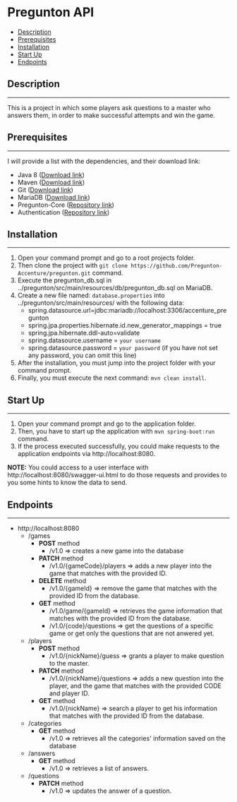 # Pregunton API

* [Description](#description)
* [Prerequisites](#prerequisites)
* [Installation](#installation)
* [Start Up](#start-up)
* [Endpoints](#endpoints)

## Description

___
This is a project in which some players ask questions to a master who answers them, in order to make successful attempts
and win the game.

## Prerequisites

___
I will provide a list with the dependencies, and their download link:

* Java 8 ([Download link](https://www.java.com/es/download/))
* Maven ([Download link](https://maven.apache.org/))
* Git ([Download link](https://git-scm.com/downloads))
* MariaDB ([Download link](https://downloads.mariadb.org/))
* Pregunton-Core ([Repository link](https://github.com/Pregunton-Accenture/pregunton-core/))
* Authentication ([Repository link](https://github.com/Pregunton-Accenture/authentication/))

## Installation

___

1. Open your command prompt and go to a root projects folder.
2. Then clone the project with ```git clone https://github.com/Pregunton-Accenture/pregunton.git``` command.
3. Execute the pregunton_db.sql in ../pregunton/src/main/resources/db/pregunton_db.sql on MariaDB.
4. Create a new file named: ```database.properties``` into ../pregunton/src/main/resources/ with the following data:
    * spring.datasource.url=jdbc:mariadb://localhost:3306/accenture_pregunton
    * spring.jpa.properties.hibernate.id.new_generator_mappings = true
    * spring.jpa.hibernate.ddl-auto=validate
    * spring.datasource.username = ```your username```
    * spring.datasource.password = ```your password``` (if you have not set any password, you can omit this line)
5. After the installation, you must jump into the project folder with your command prompt.
6. Finally, you must execute the next command: ```mvn clean install```.

## Start Up

___

1. Open your command prompt and go to the application folder.
2. Then, you have to start up the application with ```mvn spring-boot:run``` command.
3. If the process executed successfully, you could make requests to the application endpoints via http://localhost:8080.

**NOTE:** You could access to a user interface with http://localhost:8080/swagger-ui.html to do those requests and
provides to you some hints to know the data to send.

## Endpoints

___

* http://localhost:8080
    * /games
        * __POST__ method
            * /v1.0 => creates a new game into the database
        * __PATCH__ method
            * /v1.0/{gameCode}/players => adds a new player into the game that matches with the provided ID.
        * __DELETE__ method
            * /v1.0/{gameId} => remove the game that matches with the provided ID from the database.
        * __GET__ method
            * /v1.0/game/{gameId} => retrieves the game information that matches with the provided ID from the database.
            * /v1.0/{code}/questions => get the questions of a specific game or get only the questions that are not anwered yet.
    * /players
        * __POST__ method
            * /v1.0/{nickName}/guess => grants a player to make question to the master.
        * __PATCH__ method
            * /v1.0/{nickName}/questions => adds a new question into the player, and the game that matches with the provided CODE and
              player ID.
        * __GET__ method
            * /v1.0/{nickName} => search a player to get his information that matches with the provided ID from the
              database.
    * /categories
        * __GET__ method
            * /v1.0 => retrieves all the categories' information saved on the database
    * /answers
        * __GET__ method
            * /v1.0 => retrieves a list of answers.
    * /questions
        * __PATCH__ method
            * /v1.0 => updates the answer of a question.